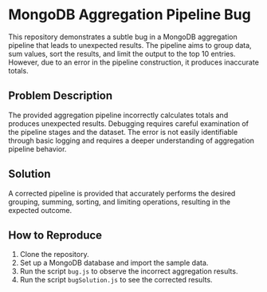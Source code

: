# MongoDB Aggregation Pipeline Bug

This repository demonstrates a subtle bug in a MongoDB aggregation pipeline that leads to unexpected results.  The pipeline aims to group data, sum values, sort the results, and limit the output to the top 10 entries. However, due to an error in the pipeline construction, it produces inaccurate totals.

## Problem Description

The provided aggregation pipeline incorrectly calculates totals and produces unexpected results. Debugging requires careful examination of the pipeline stages and the dataset.  The error is not easily identifiable through basic logging and requires a deeper understanding of aggregation pipeline behavior. 

## Solution

A corrected pipeline is provided that accurately performs the desired grouping, summing, sorting, and limiting operations, resulting in the expected outcome.

## How to Reproduce

1.  Clone the repository.
2.  Set up a MongoDB database and import the sample data.
3. Run the script `bug.js` to observe the incorrect aggregation results. 
4. Run the script `bugSolution.js` to see the corrected results.